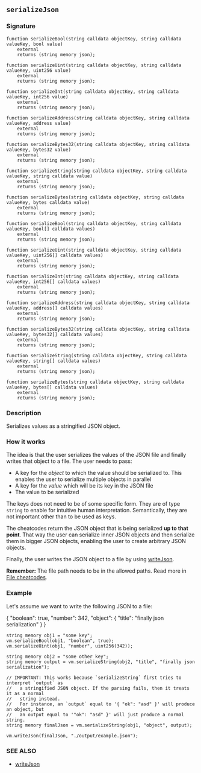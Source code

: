 ## `serializeJson`

### Signature

```solidity
function serializeBool(string calldata objectKey, string calldata valueKey, bool value)
    external
    returns (string memory json);

function serializeUint(string calldata objectKey, string calldata valueKey, uint256 value)
    external
    returns (string memory json);

function serializeInt(string calldata objectKey, string calldata valueKey, int256 value)
    external
    returns (string memory json);

function serializeAddress(string calldata objectKey, string calldata valueKey, address value)
    external
    returns (string memory json);

function serializeBytes32(string calldata objectKey, string calldata valueKey, bytes32 value)
    external
    returns (string memory json);

function serializeString(string calldata objectKey, string calldata valueKey, string calldata value)
    external
    returns (string memory json);

function serializeBytes(string calldata objectKey, string calldata valueKey, bytes calldata value)
    external
    returns (string memory json);

function serializeBool(string calldata objectKey, string calldata valueKey, bool[] calldata values)
    external
    returns (string memory json);

function serializeUint(string calldata objectKey, string calldata valueKey, uint256[] calldata values)
    external
    returns (string memory json);

function serializeInt(string calldata objectKey, string calldata valueKey, int256[] calldata values)
    external
    returns (string memory json);

function serializeAddress(string calldata objectKey, string calldata valueKey, address[] calldata values)
    external
    returns (string memory json);

function serializeBytes32(string calldata objectKey, string calldata valueKey, bytes32[] calldata values)
    external
    returns (string memory json);

function serializeString(string calldata objectKey, string calldata valueKey, string[] calldata values)
    external
    returns (string memory json);

function serializeBytes(string calldata objectKey, string calldata valueKey, bytes[] calldata values)
    external
    returns (string memory json);
```

### Description

Serializes values as a stringified JSON object.

### How it works

The idea is that the user serializes the values of the JSON file and finally writes that object to a file. The user needs to pass:

- A key for the _object_ to which the value should be serialized to. This enables the user to serialize multiple objects in parallel
- A key for the _value_ which will be its key in the JSON file
- The value to be serialized

The keys does not need to be of some specific form. They are of type `string` to enable for intuitive human interpretation. Semantically, they are not important other than to be used as keys.

The cheatcodes return the JSON object that is being serialized **up to that point**. That way the user can serialize inner JSON objects and then serialize them in bigger JSON objects, enabling the user to create arbitrary JSON objects.

Finally, the user writes the JSON object to a file by using [writeJson](./write-json.md).

**Remember:** The file path needs to be in the allowed paths. Read more in [File cheatcodes](./fs.md).

### Example

Let's assume we want to write the following JSON to a file:

{ "boolean": true, "number": 342, "object": { "title": "finally json serialization" } }

```solidity
string memory obj1 = "some key";
vm.serializeBool(obj1, "boolean", true);
vm.serializeUint(obj1, "number", uint256(342));

string memory obj2 = "some other key";
string memory output = vm.serializeString(obj2, "title", "finally json serialization");

// IMPORTANT: This works because `serializeString` first tries to interpret `output` as
//   a stringified JSON object. If the parsing fails, then it treats it as a normal
//   string instead.
//   For instance, an `output` equal to '{ "ok": "asd" }' will produce an object, but
//   an output equal to '"ok": "asd" }' will just produce a normal string.
string memory finalJson = vm.serializeString(obj1, "object", output);

vm.writeJson(finalJson, "./output/example.json");
```

### SEE ALSO

- [writeJson](./write-json.md)
